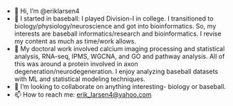- 👋 Hi, I’m @eriklarsen4
- 👀 I started in baseball: I played Division-I in college. I transitioned to biology/physiology/neuroscience and got into bioinformatics. So, my interests are baseball informatics/research and bioinformatics. I revise my content as much as time/work allows.
- 🌱 My doctoral work involved calcium imaging processing and statistical analysis, RNA-seq, IPMS, WGCNA, and GO and pathway analysis. All of this was around a protein involved in axon degeneration/neurodegeneration. I enjoy analyzing baseball datasets with ML and statistical modeling techniques.
- 💞️ I’m looking to collaborate on anything interesting- biology or baseball.
- 📫 How to reach me: erik_larsen4@yahoo.com

<!---
eriklarsen4/eriklarsen4 is a ✨ special ✨ repository because its `README.md` (this file) appears on your GitHub profile.
You can click the Preview link to take a look at your changes.
--->
